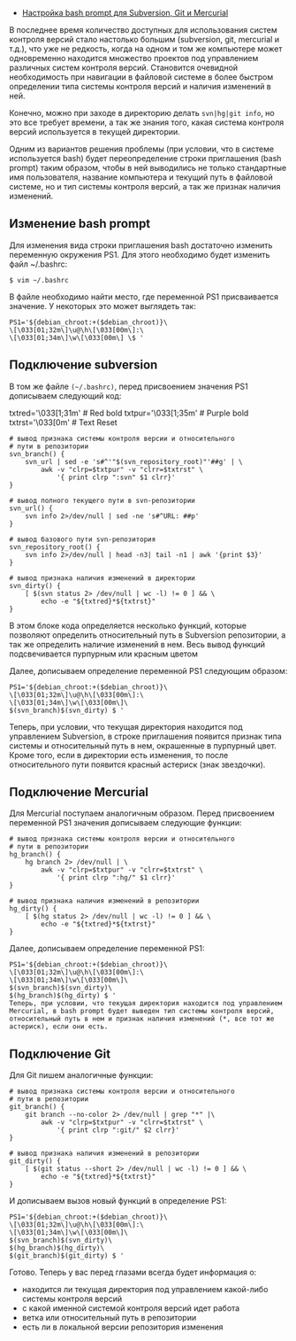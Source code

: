- [Настройка bash prompt для Subversion, Git и Mercurial](https://debianworld.ru/articles/nastrojka-bash-prompt-dlya-subversion-git-i-mercurial/)

В последнее время количество доступных для использования систем контроля версий стало настолько большим (subversion, git, mercurial и т.д.), что уже не редкость, когда на одном и том же компьютере может одновременно находится множество проектов под управлением различных систем контроля версий. Становится очевидной необходимость при навигации в файловой системе в более быстром определении типа системы контроля версий и наличия изменений в ней.

Конечно, можно при заходе в директорию делать `svn|hg|git info`, но это все требует времени, а так же знания того, какая система контроля версий используется в текущей директории.

Одним из вариантов решения проблемы (при условии, что в системе используется bash) будет переопределение строки приглашения (bash prompt) таким образом, чтобы в ней выводились не только стандартные имя пользователя, название компьютера и текущий путь в файловой системе, но и тип системы контроля версий, а так же признак наличия изменений.

## Изменение bash prompt
Для изменения вида строки приглашения bash достаточно изменить переменную окружения PS1. Для этого необходимо будет изменить файл ~/.bashrc:

    $ vim ~/.bashrc
В файле необходимо найти место, где переменной PS1 присваивается значение. У некоторых это может выглядеть так:

    PS1='${debian_chroot:+($debian_chroot)}\
    \[\033[01;32m\]\u@\h\[\033[00m\]:\
    \[\033[01;34m\]\w\[\033[00m\] \$ '
## Подключение subversion
В том же файле `(~/.bashrc)`, перед присвоением значения PS1 дописываем следующий код:

txtred='\033[1;31m' # Red bold 
txtpur='\033[1;35m' # Purple bold
txtrst='\033[0m'    # Text Reset

    # вывод признака системы контроля версии и относительного
    # пути в репозитории
    svn_branch() {
        svn_url | sed -e 's#^'"$(svn_repository_root)"'##g' | \
            awk -v "clrp=$txtpur" -v "clrr=$txtrst" \
                '{ print clrp ":svn" $1 clrr}'
    }
    
    # вывод полного текущего пути в svn-репозитории
    svn_url() {
        svn info 2>/dev/null | sed -ne 's#^URL: ##p'
    }
    
    # вывод базового пути svn-репозитория
    svn_repository_root() {
        svn info 2>/dev/null | head -n3| tail -n1 | awk '{print $3}'
    }
    
    # вывод признака наличия изменений в директории
    svn_dirty() {
        [ $(svn status 2> /dev/null | wc -l) != 0 ] && \
            echo -e "${txtred}*${txtrst}"
    }
В этом блоке кода определяется несколько функций, которые позволяют определить относительный путь в Subversion репозитории, а так же определить наличие изменений в нем. Весь вывод функций подсвечивается пурпурным или красным цветом

Далее, дописываем определение переменной PS1 следующим образом:

    PS1='${debian_chroot:+($debian_chroot)}\
    \[\033[01;32m\]\u@\h\[\033[00m\]:\
    \[\033[01;34m\]\w\[\033[00m\]\
    $(svn_branch)$(svn_dirty) $ '
Теперь, при условии, что текущая директория находится под управлением Subversion, в строке приглашения появится признак типа системы и относительный путь в нем, окрашенные в пурпурный цвет. Кроме того, если в директории есть изменения, то после относительного пути появится красный астериск (знак звездочки).

## Подключение Mercurial
Для Mercurial поступаем аналогичным образом. Перед присвоением переменной PS1 значения дописываем следующие функции:

    # вывод признака системы контроля версии и относительного
    # пути в репозитории
    hg_branch() {
        hg branch 2> /dev/null | \
            awk -v "clrp=$txtpur" -v "clrr=$txtrst" \
                '{ print clrp ":hg/" $1 clrr}'
    }
    
    # вывод признака наличия изменений в репозитории
    hg_dirty() {
        [ $(hg status 2> /dev/null | wc -l) != 0 ] && \
            echo -e "${txtred}*${txtrst}"
    }
Далее, дописываем определение переменной PS1:

    PS1='${debian_chroot:+($debian_chroot)}\
    \[\033[01;32m\]\u@\h\[\033[00m\]:\
    \[\033[01;34m\]\w\[\033[00m\]\
    $(svn_branch)$(svn_dirty)\
    $(hg_branch)$(hg_dirty) $ '
    Теперь, при условии, что текущая директория находится под управлением Mercurial, в bash prompt будет выведен тип системы контроля версий, относительный путь в нем и признак наличия изменений (*, все тот же астериск), если они есть.

## Подключение Git
Для Git пишем аналогичные функции:

    # вывод признака системы контроля версии и относительного
    # пути в репозитории
    git_branch() {
        git branch --no-color 2> /dev/null | grep "*" |\
            awk -v "clrp=$txtpur" -v "clrr=$txtrst" \
                '{ print clrp ":git/" $2 clrr}'
    }
    
    # вывод признака наличия изменений в репозитории
    git_dirty() {
        [ $(git status --short 2> /dev/null | wc -l) != 0 ] && \
            echo -e "${txtred}*${txtrst}"
    }
И дописываем вызов новый функций в определение PS1:

    PS1='${debian_chroot:+($debian_chroot)}\
    \[\033[01;32m\]\u@\h\[\033[00m\]:\
    \[\033[01;34m\]\w\[\033[00m\]\
    $(svn_branch)$(svn_dirty)\
    $(hg_branch)$(hg_dirty)\
    $(git_branch)$(git_dirty) $ '
Готово. Теперь у вас перед глазами всегда будет информация о:

* находится ли текущая директория под управлением какой-либо системы контроля версий
* с какой именной системой контроля версий идет работа
* ветка или относительный путь в репозитории
* есть ли в локальной версии репозитория изменения
